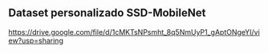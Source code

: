 ## Dataset personalizado SSD-MobileNet
https://drive.google.com/file/d/1cMKTsNPsmht_8q5NmUyP1_gAptONgeYI/view?usp=sharing